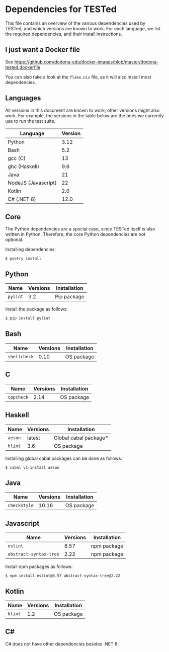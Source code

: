 # Dependencies for TESTed

This file contains an overview of the various dependencies used by TESTed, and which versions are known to work. For
each language, we list the required dependencies, and their install instructions.

## I just want a Docker file

See https://github.com/dodona-edu/docker-images/blob/master/dodona-tested.dockerfile

You can also take a look at the `flake.nix` file, as it will also install most dependencies.

## Languages

All versions in this document are known to work; other versions might also work.
For example, the versions in the table below are the ones we currently use to run the test suite.

| Language            | Version |
|---------------------|---------|
| Python              | 3.12    |
| Bash                | 5.2     |
| gcc (C)             | 13      |
| ghc (Haskell)       | 9.6     |
| Java                | 21      |
| NodeJS (Javascript) | 22      |
| Kotlin              | 2.0     |
| C# (.NET 8)         | 12.0    |

## Core

The Python dependencies are a special case, since TESTed itself is also written in Python.
Therefore, the core Python dependencies are not optional.

Installing dependencies:

```shell
$ poetry install
```

## Python


| Name     | Versions | Installation |
|----------|----------|--------------|
| `pylint` | 3.2      | Pip package  |

Install the package as follows:

```bash
$ pip install pylint
```

## Bash

| Name         | Versions | Installation |
|--------------|----------|--------------|
| `shellcheck` | 0.10     | OS package   |

## C

| Name       | Versions | Installation |
|------------|----------|--------------|
| `cppcheck` | 2.14     | OS package   |

## Haskell

| Name      | Versions | Installation          |
|-----------|----------|-----------------------|
| `aeson`   | latest   | Global cabal package* |
| `hlint`   | 3.6      | OS package            |

Installing global cabal packages can be done as follows:

```shell
$ cabal v1-install aeson
```

## Java

| Name         | Versions | Installation |
|--------------|----------|--------------|
| `checkstyle` | 10.16    | OS package   |

## Javascript

| Name                    | Versions | Installation |
|-------------------------|----------|--------------|
| `eslint`                | 8.57     | npm package  |
| `abstract-syntax-tree`  | 2.22     | npm package  |

Install npm packages as follows:

```shell
$ npm install eslint@8.57 abstract-syntax-tree@2.22
```

## Kotlin

| Name                   | Versions | Installation |
|------------------------|----------|--------------|
| `klint`                | 1.2      | OS package   |


## C#

C# does not have other dependencies besides .NET 8.
